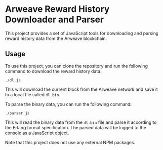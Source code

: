 # Arweave Reward History Downloader and Parser
This project provides a set of JavaScript tools for downloading and parsing reward history data from the Arweave blockchain.

## Usage
To use this project, you can clone the repository and run the following command to download the reward history data:
```
./dl.js
```

This will download the current block from the Arweave network and save it to a local file called `dl.bin`.

To parse the binary data, you can run the following command:

```
./parser.js
```
This will read the binary data from the `dl.bin` file and parse it according to the Erlang format specification. The parsed data will be logged to the console as a JavaScript object.

Note that this project does not use any external NPM packages.
